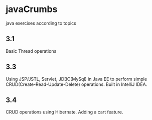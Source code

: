 # javaCrumbs
java exercises according to topics


## 3.1
Basic Thread operations

## 3.3
Using JSP/JSTL, Servlet, JDBC(MySql) in Java EE to perform simple CRUD(Create-Read-Update-Delete) operations. Built in IntelliJ IDEA.


## 3.4
CRUD operations using Hibernate. Adding a cart feature.
